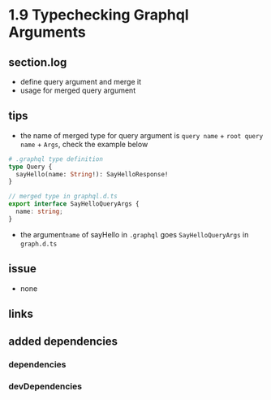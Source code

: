 # 1.9 Typechecking Graphql Arguments

## section.log

- define query argument and merge it
- usage for merged query argument

## tips

- the name of merged type for query argument is `query name` + `root query name` + `Args`, check the example below

```graphql
# .graphql type definition
type Query {
  sayHello(name: String!): SayHelloResponse!
}
```

```typescript
// merged type in graphql.d.ts
export interface SayHelloQueryArgs {
  name: string;
}
```

- the argument`name` of sayHello in `.graphql` goes `SayHelloQueryArgs` in `graph.d.ts`

## issue

- none

## links

## added dependencies

### dependencies

### devDependencies
